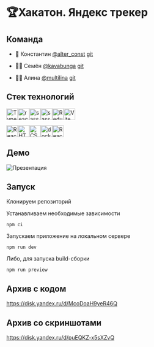 # 🏆Хакатон. Яндекс трекер

## Команда

- 🦖 Константин <a href="https://t.me/alter_const" target="_blank">@alter_const</a> [git](https://github.com/ConstantineEpifanov)

- 🧞‍♂️ Семён <a href="https://t.me/kavabunga" target="_blank">@kavabunga</a> [git](https://github.com/kavabunga)

- 🧘‍♀️ Алина <a href="https://t.me/multilina" target="_blank">@multilina</a> [git](https://github.com/AlinaLvova)

## Стек технологий

<img src="https://img.shields.io/badge/TypeScript-007ACC?style=for-the-badge&logo=typescript&logoColor=white" alt="TypeScript" height="30"/><img src="https://img.shields.io/badge/react-%2320232a.svg?style=for-the-badge&logo=react&logoColor=%2361DAFB" alt="react" height="30"/><img src="https://img.shields.io/badge/Sass-CC6699?style=for-the-badge&logo=sass&logoColor=white" alt="sass" height="30"/><img src="https://img.shields.io/badge/Material--UI-0081CB?style=for-the-badge&logo=material-ui&logoColor=white" alt="sass" height="30"/><img src="https://img.shields.io/badge/Redux-593D88?style=for-the-badge&logo=redux&logoColor=white" alt="Redux" height="30"/><img src="https://img.shields.io/badge/vite-%23646CFF.svg?style=for-the-badge&logo=vite&logoColor=white" alt="Vite" height="30"/>

<img src="https://img.shields.io/badge/React_Router-CA4245?style=for-the-badge&logo=react-router&logoColor=white" alt="React_Router" height="30"/><img src="https://img.shields.io/badge/HTML5-E34F26?style=for-the-badge&logo=html5&logoColor=white" alt="HTML5" height="30"/><img src="https://img.shields.io/badge/CSS3-1572B6?style=for-the-badge&logo=css3&logoColor=white" alt="CSS3" height="30"/><img src="https://img.shields.io/badge/docker-%230db7ed.svg?style=for-the-badge&logo=docker&logoColor=white" alt="docker" height="30"/><img src="https://img.shields.io/badge/React%20Hook%20Form-%23EC5990.svg?style=for-the-badge&logo=reacthookform&logoColor=white" alt="React_Router" height="30"/>

## Демо
<img src="https://s6.gifyu.com/images/S8l3a.gif" alt="Презентация"/>

## Запуск

Клонируем репозиторий

Устанавливаем необходимые зависимости

```gitbash
npm ci
```

Запускаем приложение на локальном сервере

```gitbash
npm run dev
```

Либо, для запуска build-сборки
```gitbash
npm run preview
```

## Архив с кодом

https://disk.yandex.ru/d/McoDoaH9yeR46Q

## Архив со скриншотами

https://disk.yandex.ru/d/puEQKZ-x5sXZvQ
